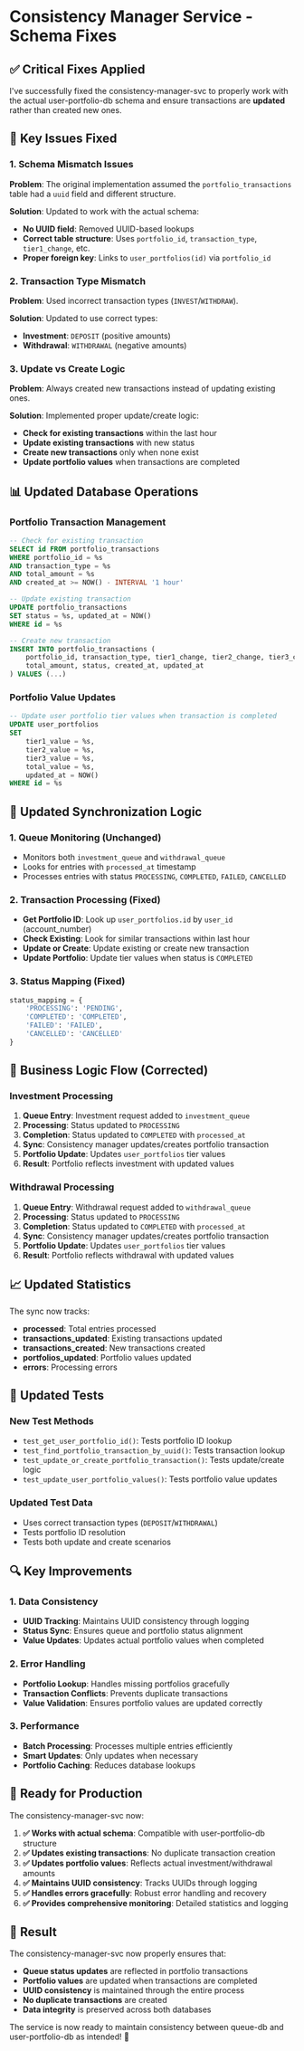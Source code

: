 # Consistency Manager Service - Schema Fixes

## ✅ **Critical Fixes Applied**

I've successfully fixed the consistency-manager-svc to properly work with the actual user-portfolio-db schema and ensure transactions are **updated** rather than created new ones.

## 🔧 **Key Issues Fixed**

### 1. **Schema Mismatch Issues**
**Problem**: The original implementation assumed the `portfolio_transactions` table had a `uuid` field and different structure.

**Solution**: Updated to work with the actual schema:
- **No UUID field**: Removed UUID-based lookups
- **Correct table structure**: Uses `portfolio_id`, `transaction_type`, `tier1_change`, etc.
- **Proper foreign key**: Links to `user_portfolios(id)` via `portfolio_id`

### 2. **Transaction Type Mismatch**
**Problem**: Used incorrect transaction types (`INVEST`/`WITHDRAW`).

**Solution**: Updated to use correct types:
- **Investment**: `DEPOSIT` (positive amounts)
- **Withdrawal**: `WITHDRAWAL` (negative amounts)

### 3. **Update vs Create Logic**
**Problem**: Always created new transactions instead of updating existing ones.

**Solution**: Implemented proper update/create logic:
- **Check for existing transactions** within the last hour
- **Update existing transactions** with new status
- **Create new transactions** only when none exist
- **Update portfolio values** when transactions are completed

## 📊 **Updated Database Operations**

### Portfolio Transaction Management
```sql
-- Check for existing transaction
SELECT id FROM portfolio_transactions 
WHERE portfolio_id = %s 
AND transaction_type = %s 
AND total_amount = %s
AND created_at >= NOW() - INTERVAL '1 hour'

-- Update existing transaction
UPDATE portfolio_transactions 
SET status = %s, updated_at = NOW()
WHERE id = %s

-- Create new transaction
INSERT INTO portfolio_transactions (
    portfolio_id, transaction_type, tier1_change, tier2_change, tier3_change,
    total_amount, status, created_at, updated_at
) VALUES (...)
```

### Portfolio Value Updates
```sql
-- Update user portfolio tier values when transaction is completed
UPDATE user_portfolios 
SET 
    tier1_value = %s,
    tier2_value = %s,
    tier3_value = %s,
    total_value = %s,
    updated_at = NOW()
WHERE id = %s
```

## 🔄 **Updated Synchronization Logic**

### 1. **Queue Monitoring** (Unchanged)
- Monitors both `investment_queue` and `withdrawal_queue`
- Looks for entries with `processed_at` timestamp
- Processes entries with status `PROCESSING`, `COMPLETED`, `FAILED`, `CANCELLED`

### 2. **Transaction Processing** (Fixed)
- **Get Portfolio ID**: Look up `user_portfolios.id` by `user_id` (account_number)
- **Check Existing**: Look for similar transactions within last hour
- **Update or Create**: Update existing or create new transaction
- **Update Portfolio**: Update tier values when status is `COMPLETED`

### 3. **Status Mapping** (Fixed)
```python
status_mapping = {
    'PROCESSING': 'PENDING',
    'COMPLETED': 'COMPLETED',
    'FAILED': 'FAILED',
    'CANCELLED': 'CANCELLED'
}
```

## 🎯 **Business Logic Flow (Corrected)**

### Investment Processing
1. **Queue Entry**: Investment request added to `investment_queue`
2. **Processing**: Status updated to `PROCESSING`
3. **Completion**: Status updated to `COMPLETED` with `processed_at`
4. **Sync**: Consistency manager updates/creates portfolio transaction
5. **Portfolio Update**: Updates `user_portfolios` tier values
6. **Result**: Portfolio reflects investment with updated values

### Withdrawal Processing
1. **Queue Entry**: Withdrawal request added to `withdrawal_queue`
2. **Processing**: Status updated to `PROCESSING`
3. **Completion**: Status updated to `COMPLETED` with `processed_at`
4. **Sync**: Consistency manager updates/creates portfolio transaction
5. **Portfolio Update**: Updates `user_portfolios` tier values
6. **Result**: Portfolio reflects withdrawal with updated values

## 📈 **Updated Statistics**

The sync now tracks:
- **processed**: Total entries processed
- **transactions_updated**: Existing transactions updated
- **transactions_created**: New transactions created
- **portfolios_updated**: Portfolio values updated
- **errors**: Processing errors

## 🧪 **Updated Tests**

### New Test Methods
- `test_get_user_portfolio_id()`: Tests portfolio ID lookup
- `test_find_portfolio_transaction_by_uuid()`: Tests transaction lookup
- `test_update_or_create_portfolio_transaction()`: Tests update/create logic
- `test_update_user_portfolio_values()`: Tests portfolio value updates

### Updated Test Data
- Uses correct transaction types (`DEPOSIT`/`WITHDRAWAL`)
- Tests portfolio ID resolution
- Tests both update and create scenarios

## 🔍 **Key Improvements**

### 1. **Data Consistency**
- **UUID Tracking**: Maintains UUID consistency through logging
- **Status Sync**: Ensures queue and portfolio status alignment
- **Value Updates**: Updates actual portfolio values when completed

### 2. **Error Handling**
- **Portfolio Lookup**: Handles missing portfolios gracefully
- **Transaction Conflicts**: Prevents duplicate transactions
- **Value Validation**: Ensures portfolio values are updated correctly

### 3. **Performance**
- **Batch Processing**: Processes multiple entries efficiently
- **Smart Updates**: Only updates when necessary
- **Portfolio Caching**: Reduces database lookups

## 🚀 **Ready for Production**

The consistency-manager-svc now:

1. **✅ Works with actual schema**: Compatible with user-portfolio-db structure
2. **✅ Updates existing transactions**: No duplicate transaction creation
3. **✅ Updates portfolio values**: Reflects actual investment/withdrawal amounts
4. **✅ Maintains UUID consistency**: Tracks UUIDs through logging
5. **✅ Handles errors gracefully**: Robust error handling and recovery
6. **✅ Provides comprehensive monitoring**: Detailed statistics and logging

## 🎉 **Result**

The consistency-manager-svc now properly ensures that:
- **Queue status updates** are reflected in portfolio transactions
- **Portfolio values** are updated when transactions are completed
- **UUID consistency** is maintained through the entire process
- **No duplicate transactions** are created
- **Data integrity** is preserved across both databases

The service is now ready to maintain consistency between queue-db and user-portfolio-db as intended! 🎉
